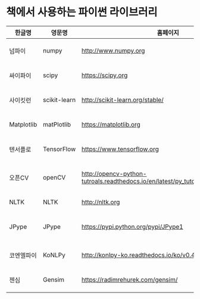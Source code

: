 # 책에서 사용하는 파이썬 라이브러리

|  한글명  |영문명|홈페이지|pip명령|
|----|----|----|----|
|넘파이|numpy|http://www.numpy.org|pip3 install numpy|
|싸이파이|scipy|https://scipy.org|pip3 install scipy|
|사이킷런|scikit-learn |http://scikit-learn.org/stable/|pip3 install sklearn|
|Matplotlib|matPlotlib|https://matplotlib.org| pip3 install matplotlib|
|텐서플로|TensorFlow|https://www.tensorflow.org|pip3 install tensorflow|
|오픈CV|openCV|http://opencv-python-tutroals.readthedocs.io/en/latest/py_tutorials/py_tutorials.html|pip3 install opencv-python|
|NLTK|NLTK|http://nltk.org|pip3 install nltk|
|JPype|JPype| https://pypi.python.org/pypi/JPype1 |pip3 install JPype1-py3|
|코엔엘파이|KoNLPy|http://konlpy-ko.readthedocs.io/ko/v0.4.3/ | pip3 install konlpy|
|젠심|Gensim|https://radimrehurek.com/gensim/ | pip3 install gensim|

